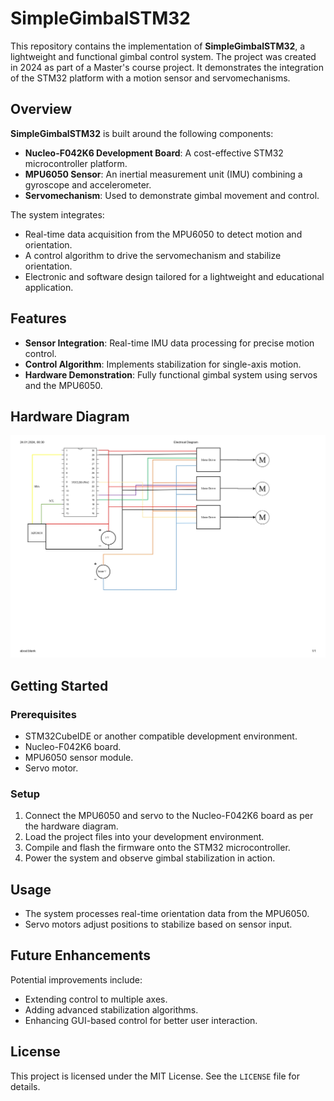 # SimpleGimbalSTM32

This repository contains the implementation of **SimpleGimbalSTM32**, a lightweight and functional gimbal control system. The project was created in 2024 as part of a Master's course project. It demonstrates the integration of the STM32 platform with a motion sensor and servomechanisms.

## Overview

**SimpleGimbalSTM32** is built around the following components:
- **Nucleo-F042K6 Development Board**: A cost-effective STM32 microcontroller platform.
- **MPU6050 Sensor**: An inertial measurement unit (IMU) combining a gyroscope and accelerometer.
- **Servomechanism**: Used to demonstrate gimbal movement and control.

The system integrates:
- Real-time data acquisition from the MPU6050 to detect motion and orientation.
- A control algorithm to drive the servomechanism and stabilize orientation.
- Electronic and software design tailored for a lightweight and educational application.

## Features

- **Sensor Integration**: Real-time IMU data processing for precise motion control.
- **Control Algorithm**: Implements stabilization for single-axis motion.
- **Hardware Demonstration**: Fully functional gimbal system using servos and the MPU6050.

## Hardware Diagram

![Hardware Diagram](resources/Circuit.jpg)


## Getting Started

### Prerequisites

- STM32CubeIDE or another compatible development environment.
- Nucleo-F042K6 board.
- MPU6050 sensor module.
- Servo motor.

### Setup

1. Connect the MPU6050 and servo to the Nucleo-F042K6 board as per the hardware diagram.
2. Load the project files into your development environment.
3. Compile and flash the firmware onto the STM32 microcontroller.
4. Power the system and observe gimbal stabilization in action.

## Usage

- The system processes real-time orientation data from the MPU6050.
- Servo motors adjust positions to stabilize based on sensor input.

## Future Enhancements

Potential improvements include:
- Extending control to multiple axes.
- Adding advanced stabilization algorithms.
- Enhancing GUI-based control for better user interaction.

## License

This project is licensed under the MIT License. See the `LICENSE` file for details.

